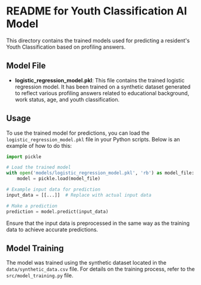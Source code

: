 # README for Youth Classification AI Model

This directory contains the trained models used for predicting a resident's Youth Classification based on profiling answers.

## Model File

- **logistic_regression_model.pkl**: This file contains the trained logistic regression model. It has been trained on a synthetic dataset generated to reflect various profiling answers related to educational background, work status, age, and youth classification.

## Usage

To use the trained model for predictions, you can load the `logistic_regression_model.pkl` file in your Python scripts. Below is an example of how to do this:

```python
import pickle

# Load the trained model
with open('models/logistic_regression_model.pkl', 'rb') as model_file:
    model = pickle.load(model_file)

# Example input data for prediction
input_data = [[...]]  # Replace with actual input data

# Make a prediction
prediction = model.predict(input_data)
```

Ensure that the input data is preprocessed in the same way as the training data to achieve accurate predictions.

## Model Training

The model was trained using the synthetic dataset located in the `data/synthetic_data.csv` file. For details on the training process, refer to the `src/model_training.py` file.